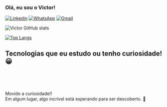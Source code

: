 ### Olá, eu sou o Victor!

[![Linkedin](	https://img.shields.io/badge/LinkedIn-0077B5?style=for-the-badge&logo=linkedin&logoColor=white)](https://www.linkedin.com/in/victor-hugo-41b1a3184/)
[![WhatsApp](	https://img.shields.io/badge/WhatsApp-25D366?style=for-the-badge&logo=whatsapp&logoColor=white)](https://wa.me/5511995774213)
[![Gmail](https://img.shields.io/badge/Gmail-D14836?style=for-the-badge&logo=gmail&logoColor=white)](https://hugov6167@gmail.com)

![Victor GitHub stats](https://github-readme-stats.vercel.app/api?username=victorBR116&show_icons=true&theme=dark)


[![Top Langs](https://github-readme-stats.vercel.app/api/top-langs/?username=victorBR116&layout=compact)](https://github.com/anuraghazra/github-readme-stats)

## Tecnologias que eu estudo ou tenho curiosidade!😀

<div style="display: inline_block"><br/>
  <img aling="center" alt "PHP" src="https://img.shields.io/badge/PHP-777BB4?style=for-the-badge&logo=php&logoColor=white"/>
  <img aling="center" alt "HTML5" src="https://img.shields.io/badge/HTML5-E34F26?style=for-the-badge&logo=html5&logoColor=white"/>
  <img aling="center" alt "JavaScript" src="https://img.shields.io/badge/JavaScript-F7DF1E?style=for-the-badge&logo=javascript&logoColor=black"/>
  <img aling="center" alt "CSS3" src="https://img.shields.io/badge/CSS3-1572B6?style=for-the-badge&logo=css3&logoColor=white"/>
</div></br>

Movido a curiosidade!! <br>
Em algum lugar, algo incrível está esperando para ser descoberto. 🌌
